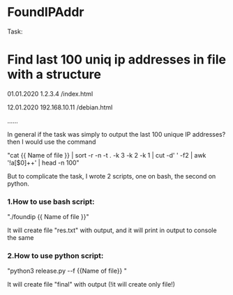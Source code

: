 # FoundIPAddr
Task: 
 # Find last 100 uniq ip addresses in file with a structure

01.01.2020 1.2.3.4 /index.html

12.01.2020 192.168.10.11 /debian.html

......

In general if the task was simply to output the last 100 unique IP addresses? then I would use the command

"cat {{ Name of file }} | sort -r -n -t . -k 3 -k 2 -k 1 | cut -d' ' -f2 | awk '!a[$0]++' | head -n 100"

But to complicate the task, I wrote 2 scripts, one on bash, the second on python.

### 1.How to use bash script:

"./foundip {{ Name of file }}"

It will create file "res.txt" with output, and it will print in output to console the same

### 2.How to use python script:

"python3 release.py  --f {{Name of file}} "

It will create file "final" with output (!it will create only file!)
